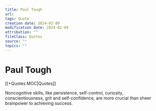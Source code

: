 ```yaml
---
title: Paul Tough
url: 
tags: Quote
creation date: 2024-02-09
modification date: 2024-02-09
attribution: ""
fileClass: Quotes
source: ""
topics: ""
---
```


# Paul Tough

[[+Quotes MOC|Quotes]]

Noncognitive skills, like persistence, self-control, curiosity, conscientiousness, grit and self-confidence, are more crucial than sheer brainpower to achieving success.
